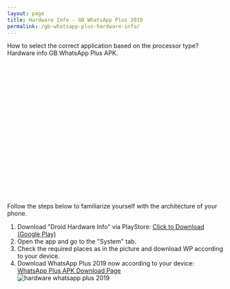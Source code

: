 ```yaml
---
layout: page
title: Hardware Info - GB WhatsApp Plus 2019 
permalink: /gb-whatsapp-plus-hardware-info/
---
```

How to select the correct application based on the processor type? Hardware info GB WhatsApp Plus APK.<br>

<script async src="//pagead2.googlesyndication.com/pagead/js/adsbygoogle.js"></script>
<!-- 336 -->
<ins class="adsbygoogle"
     style="display:inline-block;width:336px;height:280px"
     data-ad-client="ca-pub-7942429830883405"
     data-ad-slot="9585734309"></ins>
<script>
(adsbygoogle = window.adsbygoogle || []).push({});
</script><br>
Follow the steps below to familiarize yourself with the architecture of your phone.<br>
1. Download "Droid Hardware Info" via PlayStore: <a href="https://play.google.com/store/apps/details?id=com.mobhardware.cpuinfo&rdid=com.mobhardware.cpuinfo" target="_blank" rel="nofollow">Click to Download (Google Play)</a><br>
2. Open the app and go to the "System" tab.<br>
3. Check the required places as in the picture and download WP according to your device.<br>
4. Download WhatsApp Plus 2019 now according to your device: <a href="https://wpplus2019.com/whatsapp-plus-2019-download/">WhatsApp Plus APK Download Page</a><br>
<img src="https://wpplus2019.com/Hardware.jpg" alt="hardware whatsapp plus 2019" title="hardware info" /><br />

<script async src="//pagead2.googlesyndication.com/pagead/js/adsbygoogle.js"></script>
<!-- 200 90 2018 -->
<ins class="adsbygoogle"
     style="display:inline-block;width:200px;height:90px"
     data-ad-client="ca-pub-7942429830883405"
     data-ad-slot="2122979234"></ins>
<script>
(adsbygoogle = window.adsbygoogle || []).push({});
</script>


